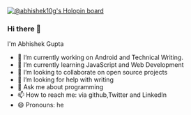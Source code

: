 [![@abhishek10g's Holopin board](https://holopin.io/api/user/board?user=abhishek10g)](https://holopin.io/@abhishek10g)
### Hi there 👋
I'm Abhishek Gupta
- 🔭 I’m currently working on Android and Technical Writing.
- 🌱 I’m currently learning JavaScript and Web Development
- 👯 I’m looking to collaborate on open source projects
- 🤔 I’m looking for help with writing
- 💬 Ask me about programming 
- 📫 How to reach me: via github,Twitter and LinkedIn 
- 😄 Pronouns: he



